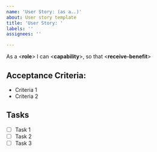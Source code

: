 ```yaml
---
name: 'User Story: (as a..)'
about: User story template
title: 'User Story: '
labels: ''
assignees: ''

---
```


As a <**role**> I can <**capability**>,  so that <**receive-benefit**>

## Acceptance Criteria:
  - Criteria 1
  - Criteria 2
## Tasks
  - [ ] Task 1
  - [ ] Task 2
  - [ ] Task 3

